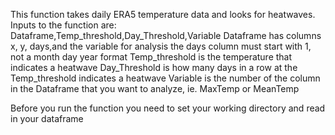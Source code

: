 This function takes daily ERA5 temperature data and looks for heatwaves. 
Inputs to the function are: Dataframe,Temp_threshold,Day_Threshold,Variable
Dataframe has columns x, y, days,and the variable for analysis
  the days column must start with 1, not a month day year format
Temp_threshold is the temperature that indicates a heatwave
Day_Threshold is how many days in a row at the Temp_threshold indicates a heatwave
Variable is the number of the column in the Dataframe that you want to analyze, ie. MaxTemp or MeanTemp

Before you run the function you need to set your working directory and read in your dataframe
